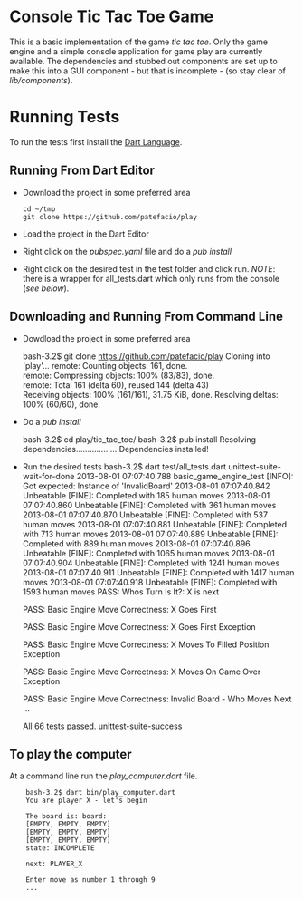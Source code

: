 # Console Tic Tac Toe Game

This is a basic implementation of the game _tic tac toe_. Only the
game engine and a simple console application for game play are
currently available. The dependencies and stubbed out components are
set up to make this into a GUI component - but that is incomplete -
(so stay clear of _lib/components_).

# Running Tests
  To run the tests first install the [Dart
  Language](http://www.dartlang.org/#get-started).

## Running From Dart Editor  
  * Download the project in some preferred area

        cd ~/tmp
        git clone https://github.com/patefacio/play

  * Load the project in the Dart Editor
  * Right click on the _pubspec.yaml_ file and do a _pub install_
  * Right click on the desired test in the test folder and click
    run. *NOTE*: there is a wrapper for all_tests.dart which only
    runs from the console (_see below_).

## Downloading and Running From Command Line

   * Dowdload the project in some preferred area

        bash-3.2$ git clone https://github.com/patefacio/play
        Cloning into 'play'...
        remote: Counting objects: 161, done.        
        remote: Compressing objects: 100% (83/83), done.        
        remote: Total 161 (delta 60), reused 144 (delta 43)        
        Receiving objects: 100% (161/161), 31.75 KiB, done.
        Resolving deltas: 100% (60/60), done.

   * Do a _pub install_
  
        bash-3.2$ cd play/tic_tac_toe/
        bash-3.2$ pub install
        Resolving dependencies..................
        Dependencies installed!

   * Run the desired tests
        bash-3.2$ dart test/all_tests.dart 
        unittest-suite-wait-for-done
        2013-08-01 07:07:40.788	basic_game_engine_test	[INFO]:	Got expected: Instance of 'InvalidBoard'
        2013-08-01 07:07:40.842	Unbeatable	[FINE]:	Completed with 185 human moves
        2013-08-01 07:07:40.860	Unbeatable	[FINE]:	Completed with 361 human moves
        2013-08-01 07:07:40.870	Unbeatable	[FINE]:	Completed with 537 human moves
        2013-08-01 07:07:40.881	Unbeatable	[FINE]:	Completed with 713 human moves
        2013-08-01 07:07:40.889	Unbeatable	[FINE]:	Completed with 889 human moves
        2013-08-01 07:07:40.896	Unbeatable	[FINE]:	Completed with 1065 human moves
        2013-08-01 07:07:40.904	Unbeatable	[FINE]:	Completed with 1241 human moves
        2013-08-01 07:07:40.911	Unbeatable	[FINE]:	Completed with 1417 human moves
        2013-08-01 07:07:40.918	Unbeatable	[FINE]:	Completed with 1593 human moves
        PASS: Whos Turn Is It?: X is next
    
        PASS: Basic Engine Move Correctness: X Goes First
    
        PASS: Basic Engine Move Correctness: X Goes First Exception
    
        PASS: Basic Engine Move Correctness: X Moves To Filled Position Exception
    
        PASS: Basic Engine Move Correctness: X Moves On Game Over Exception
    
        PASS: Basic Engine Move Correctness: Invalid Board - Who Moves Next
        ...
        
        All 66 tests passed.
        unittest-suite-success
    
    
## To play the computer
   
   At a command line run the _play_computer.dart_ file.
    
        bash-3.2$ dart bin/play_computer.dart 
        You are player X - let's begin
    
        The board is: board: 
        [EMPTY, EMPTY, EMPTY]
        [EMPTY, EMPTY, EMPTY]
        [EMPTY, EMPTY, EMPTY]
        state: INCOMPLETE
    
        next: PLAYER_X
    
        Enter move as number 1 through 9
        ...
